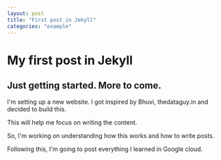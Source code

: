 ```yaml
---
layout: post
title: "First post in Jekyll"
categories: "example"
---
```


# My first post in Jekyll

## Just getting started. More to come.

I'm setting up a new website. I got inspired by Bhuvi, thedataguy.in and decided to build this.

This will help me focus on writing the content. 

So, I'm working on understanding how this works and how to write posts.

Following this, I'm going to post everything I learned in Google cloud.
